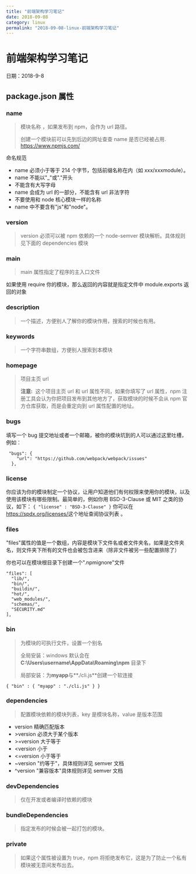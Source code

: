 ```yaml
---
title: "前端架构学习笔记"
date: 2018-09-08
category: linux
permalink: "2018-09-08-linux-前端架构学习笔记"
---
```


# 前端架构学习笔记

日期：2018-9-8

## package.json 属性

### name

> 模块名称 ，如果发布到 npm，会作为 url 路径。
>
> 创建一个模块前可以先到后边的网址查查 name 是否已经被占用. <https://www.npmjs.com/>

命名规范

- name 必须小于等于 214 个字节，包括前缀名称在内（如 xxx/xxxmodule）。
- name 不能以"\_"或"."开头
- 不能含有大写字母
- name 会成为 url 的一部分，不能含有 url 非法字符
- 不要使用和 node 核心模块一样的名称
- name 中不要含有"js"和"node"。

### version

> version 必须可以被 npm 依赖的一个 node-semver 模块解析。具体规则见下面的 dependencies 模块

### main

> main 属性指定了程序的主入口文件

如果使用 require 你的模块，那么返回的内容就是指定文件中 module.exports 返回的对象

### description

> 一个描述，方便别人了解你的模块作用，搜索的时候也有用。

### keywords

> 一个字符串数组，方便别人搜索到本模块

### homepage

> 项目主页 url
>
> **注意:**  这个项目主页 url 和 url 属性不同，如果你填写了 url 属性，npm 注册工具会认为你把项目发布到其他地方了，获取模块的时候不会从 npm 官方仓库获取，而是会重定向到 url 属性配置的地址。

### bugs

填写一个 bug 提交地址或者一个邮箱，被你的模块坑到的人可以通过这里吐槽，例如：

```
 "bugs": {
    "url": "https://github.com/webpack/webpack/issues"
  },
```

### license

你应该为你的模块制定一个协议，让用户知道他们有何权限来使用你的模块，以及使用该模块有哪些限制。最简单的，例如你用 BSD-3-Clause 或 MIT 之类的协议，如下：
`{ "license" : "BSD-3-Clause" }`
你可以在<https://spdx.org/licenses/>这个地址查阅协议列表 。

### files

"files"属性的值是一个数组，内容是模块下文件名或者文件夹名，如果是文件夹名，则文件夹下所有的文件也会被包含进来（除非文件被另一些配置排除了）

你也可以在模块根目录下创建一个".npmignore"文件

```
"files": [
  "lib/",
  "bin/",
  "buildin/",
  "hot/",
  "web_modules/",
  "schemas/",
  "SECURITY.md"
],
```

### bin

> 为模块的可执行文件，设置一个别名
>
> 全局安装：windows 默认会在**C:\Users\username\AppData\Roaming\npm** 目录下
>
> 局部安装：为**myapp**与**./cli.js**创建一个软连接

```
{ "bin" : { "myapp" : "./cli.js" } }
```

### dependencies

> 配置模块依赖的模块列表，key 是模块名称，value 是版本范围

- version 精确匹配版本
- \>version 必须大于某个版本
- \>=version 大于等于
- <version 小于
- <=version 小于等于
- ~version "约等于"，具体规则详见 semver 文档
- ^version "兼容版本"具体规则详见 semver 文档

### devDependencies

> 仅在开发或者编译时依赖的模块

### bundleDependencies

> 指定发布的时候会被一起打包的模块。

### private

> 如果这个属性被设置为 true，npm 将拒绝发布它，这是为了防止一个私有模块被无意间发布出去。
